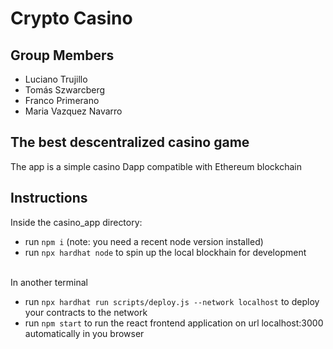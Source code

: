 # Crypto Casino

## Group Members
- Luciano Trujillo
- Tomás Szwarcberg
- Franco Primerano
- Maria Vazquez Navarro 

## The best descentralized casino game

The app is a simple casino Dapp compatible with Ethereum blockchain

## Instructions

Inside the casino_app directory:

- run ```npm i``` (note: you need a recent node version installed)
- run ```npx hardhat node``` to spin up the local blockhain for development

<br/>In another terminal 
- run ```npx hardhat run scripts/deploy.js --network localhost``` to deploy your contracts to the network
- run ```npm start``` to run the react frontend application on url localhost:3000 automatically in you browser

